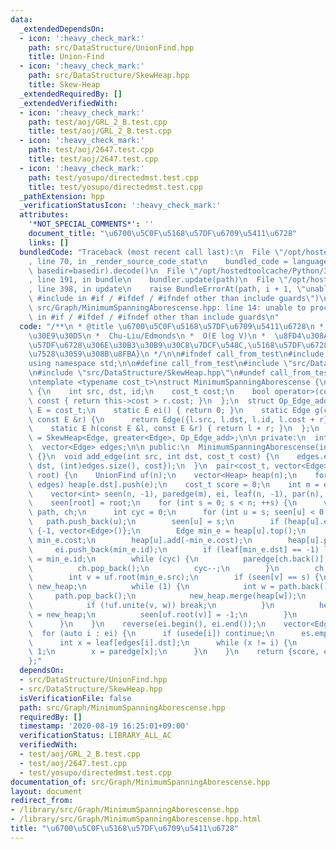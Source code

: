 ```yaml
---
data:
  _extendedDependsOn:
  - icon: ':heavy_check_mark:'
    path: src/DataStructure/UnionFind.hpp
    title: Union-Find
  - icon: ':heavy_check_mark:'
    path: src/DataStructure/SkewHeap.hpp
    title: Skew-Heap
  _extendedRequiredBy: []
  _extendedVerifiedWith:
  - icon: ':heavy_check_mark:'
    path: test/aoj/GRL_2_B.test.cpp
    title: test/aoj/GRL_2_B.test.cpp
  - icon: ':heavy_check_mark:'
    path: test/aoj/2647.test.cpp
    title: test/aoj/2647.test.cpp
  - icon: ':heavy_check_mark:'
    path: test/yosupo/directedmst.test.cpp
    title: test/yosupo/directedmst.test.cpp
  _pathExtension: hpp
  _verificationStatusIcon: ':heavy_check_mark:'
  attributes:
    '*NOT_SPECIAL_COMMENTS*': ''
    document_title: "\u6700\u5C0F\u5168\u57DF\u6709\u5411\u6728"
    links: []
  bundledCode: "Traceback (most recent call last):\n  File \"/opt/hostedtoolcache/Python/3.8.5/x64/lib/python3.8/site-packages/onlinejudge_verify/documentation/build.py\"\
    , line 70, in _render_source_code_stat\n    bundled_code = language.bundle(stat.path,\
    \ basedir=basedir).decode()\n  File \"/opt/hostedtoolcache/Python/3.8.5/x64/lib/python3.8/site-packages/onlinejudge_verify/languages/cplusplus.py\"\
    , line 191, in bundle\n    bundler.update(path)\n  File \"/opt/hostedtoolcache/Python/3.8.5/x64/lib/python3.8/site-packages/onlinejudge_verify/languages/cplusplus_bundle.py\"\
    , line 398, in update\n    raise BundleErrorAt(path, i + 1, \"unable to process\
    \ #include in #if / #ifdef / #ifndef other than include guards\")\nonlinejudge_verify.languages.cplusplus_bundle.BundleErrorAt:\
    \ src/Graph/MinimumSpanningAborescense.hpp: line 14: unable to process #include\
    \ in #if / #ifdef / #ifndef other than include guards\n"
  code: "/**\n * @title \u6700\u5C0F\u5168\u57DF\u6709\u5411\u6728\n * @category \u30B0\
    \u30E9\u30D5\n *  Chu-Liu/Edmonds\n *  O(E log V)\n *  \u8FD4\u308A\u5024:{\u5168\
    \u57DF\u6728\u306E\u30B3\u30B9\u30C8\u7DCF\u548C,\u5168\u57DF\u6728\u306B\u4F7F\
    \u7528\u3059\u308B\u8FBA}\n */\n\n#ifndef call_from_test\n#include <bits/stdc++.h>\n\
    using namespace std;\n\n#define call_from_test\n#include \"src/DataStructure/UnionFind.hpp\"\
    \n#include \"src/DataStructure/SkewHeap.hpp\"\n#undef call_from_test\n#endif\n\
    \ntemplate <typename cost_t>\nstruct MinimumSpanningAborescense {\n  struct Edge\
    \ {\n    int src, dst, id;\n    cost_t cost;\n    bool operator>(const Edge &r)\
    \ const { return this->cost > r.cost; }\n  };\n  struct Op_Edge_add {\n    using\
    \ E = cost_t;\n    static E ei() { return 0; }\n    static Edge g(const Edge &l,\
    \ const E &r) {\n      return Edge({l.src, l.dst, l.id, l.cost + r});\n    }\n\
    \    static E h(const E &l, const E &r) { return l + r; }\n  };\n  using Heap\
    \ = SkewHeap<Edge, greater<Edge>, Op_Edge_add>;\n\n private:\n  int n;\n\n public:\n\
    \  vector<Edge> edges;\n\n public:\n  MinimumSpanningAborescense(int n) : n(n)\
    \ {}\n  void add_edge(int src, int dst, cost_t cost) {\n    edges.emplace_back(Edge{src,\
    \ dst, (int)edges.size(), cost});\n  }\n  pair<cost_t, vector<Edge>> get_MSA(int\
    \ root) {\n    UnionFind uf(n);\n    vector<Heap> heap(n);\n    for (auto &e :\
    \ edges) heap[e.dst].push(e);\n    cost_t score = 0;\n    int m = edges.size();\n\
    \    vector<int> seen(n, -1), paredge(m), ei, leaf(n, -1), par(n), usede(m);\n\
    \    seen[root] = root;\n    for (int s = 0; s < n; ++s) {\n      vector<int>\
    \ path, ch;\n      int cyc = 0;\n      for (int u = s; seen[u] < 0;) {\n     \
    \   path.push_back(u);\n        seen[u] = s;\n        if (heap[u].empty()) return\
    \ {-1, vector<Edge>()};\n        Edge min_e = heap[u].top();\n        score +=\
    \ min_e.cost;\n        heap[u].add(-min_e.cost);\n        heap[u].pop();\n   \
    \     ei.push_back(min_e.id);\n        if (leaf[min_e.dst] == -1) leaf[min_e.dst]\
    \ = min_e.id;\n        while (cyc) {\n          paredge[ch.back()] = min_e.id;\n\
    \          ch.pop_back();\n          cyc--;\n        }\n        ch.push_back(min_e.id);\n\
    \        int v = uf.root(min_e.src);\n        if (seen[v] == s) {\n          Heap\
    \ new_heap;\n          while (1) {\n            int w = path.back();\n       \
    \     path.pop_back();\n            new_heap.merge(heap[w]);\n            cyc++;\n\
    \            if (!uf.unite(v, w)) break;\n          }\n          heap[uf.root(v)]\
    \ = new_heap;\n          seen[uf.root(v)] = -1;\n        }\n        u = uf.root(v);\n\
    \      }\n    }\n    reverse(ei.begin(), ei.end());\n    vector<Edge> es;\n  \
    \  for (auto i : ei) {\n      if (usede[i]) continue;\n      es.emplace_back(edges[i]);\n\
    \      int x = leaf[edges[i].dst];\n      while (x != i) {\n        usede[x] =\
    \ 1;\n        x = paredge[x];\n      }\n    }\n    return {score, es};\n  }\n\
    };"
  dependsOn:
  - src/DataStructure/UnionFind.hpp
  - src/DataStructure/SkewHeap.hpp
  isVerificationFile: false
  path: src/Graph/MinimumSpanningAborescense.hpp
  requiredBy: []
  timestamp: '2020-08-19 16:25:01+09:00'
  verificationStatus: LIBRARY_ALL_AC
  verifiedWith:
  - test/aoj/GRL_2_B.test.cpp
  - test/aoj/2647.test.cpp
  - test/yosupo/directedmst.test.cpp
documentation_of: src/Graph/MinimumSpanningAborescense.hpp
layout: document
redirect_from:
- /library/src/Graph/MinimumSpanningAborescense.hpp
- /library/src/Graph/MinimumSpanningAborescense.hpp.html
title: "\u6700\u5C0F\u5168\u57DF\u6709\u5411\u6728"
---
```

